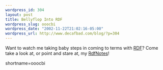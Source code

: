 ```yaml
--- 
wordpress_id: 304
layout: post
title: Bellyflop Into RDF
wordpress_slug: ooocbi
wordpress_date: "2002-11-22T21:02:16-05:00"
wordpress_url: http://www.decafbad.com/blog/?p=304
---
```

Want to watch me taking baby steps in coming to terms with <a href="http://www.decafbad.com/twiki/bin/view/Main/RDF">RDF</a>?  Come take a look at, or point and stare at, my <a href="http://www.decafbad.com/twiki/bin/view/Main/RdfNotes">RdfNotes</a>!
<!--more-->
shortname=ooocbi
